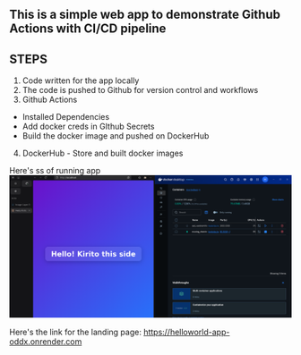 ## This is a simple web app to demonstrate Github Actions with CI/CD pipeline

## STEPS

1. Code written for the app locally
2. The code is pushed to Github for version control and workflows
3. Github Actions
- Installed Dependencies
- Add docker creds in GIthub Secrets
- Build the docker image and pushed on DockerHub

4. DockerHub - Store and built docker images

Here's ss of running app
!["Example of the running app"](./images/running-example.png)


Here's the link for the landing page: https://helloworld-app-oddx.onrender.com
